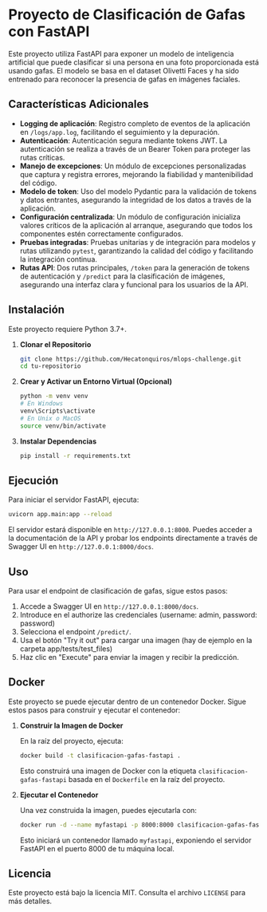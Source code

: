 
# Proyecto de Clasificación de Gafas con FastAPI

Este proyecto utiliza FastAPI para exponer un modelo de inteligencia artificial que puede clasificar si una persona en una foto proporcionada está usando gafas. El modelo se basa en el dataset Olivetti Faces y ha sido entrenado para reconocer la presencia de gafas en imágenes faciales.

## Características Adicionales

- **Logging de aplicación**: Registro completo de eventos de la aplicación en `/logs/app.log`, facilitando el seguimiento y la depuración.
- **Autenticación**: Autenticación segura mediante tokens JWT. La autenticación se realiza a través de un Bearer Token para proteger las rutas críticas.
- **Manejo de excepciones**: Un módulo de excepciones personalizadas que captura y registra errores, mejorando la fiabilidad y mantenibilidad del código.
- **Modelo de token**: Uso del modelo Pydantic para la validación de tokens y datos entrantes, asegurando la integridad de los datos a través de la aplicación.
- **Configuración centralizada**: Un módulo de configuración inicializa valores críticos de la aplicación al arranque, asegurando que todos los componentes estén correctamente configurados.
- **Pruebas integradas**: Pruebas unitarias y de integración para modelos y rutas utilizando `pytest`, garantizando la calidad del código y facilitando la integración continua.
- **Rutas API**: Dos rutas principales, `/token` para la generación de tokens de autenticación y `/predict` para la clasificación de imágenes, asegurando una interfaz clara y funcional para los usuarios de la API.

## Instalación

Este proyecto requiere Python 3.7+.

1. **Clonar el Repositorio**

   ```bash
   git clone https://github.com/Hecatonquiros/mlops-challenge.git
   cd tu-repositorio
   ```

2. **Crear y Activar un Entorno Virtual (Opcional)**

   ```bash
   python -m venv venv
   # En Windows
   venv\Scripts\activate
   # En Unix o MacOS
   source venv/bin/activate
   ```

3. **Instalar Dependencias**

   ```bash
   pip install -r requirements.txt
   ```

## Ejecución

Para iniciar el servidor FastAPI, ejecuta:

```bash
uvicorn app.main:app --reload
```

El servidor estará disponible en `http://127.0.0.1:8000`. Puedes acceder a la documentación de la API y probar los endpoints directamente a través de Swagger UI en `http://127.0.0.1:8000/docs`.

## Uso

Para usar el endpoint de clasificación de gafas, sigue estos pasos:

1. Accede a Swagger UI en `http://127.0.0.1:8000/docs`.
2. Introduce en el authorize las credenciales (username: admin, password: password)
3. Selecciona el endpoint `/predict/`.
4. Usa el botón "Try it out" para cargar una imagen (hay de ejemplo en la carpeta app/tests/test_files)
5. Haz clic en "Execute" para enviar la imagen y recibir la predicción.

## Docker

Este proyecto se puede ejecutar dentro de un contenedor Docker. Sigue estos pasos para construir y ejecutar el contenedor:

1. **Construir la Imagen de Docker**

   En la raíz del proyecto, ejecuta:

   ```bash
   docker build -t clasificacion-gafas-fastapi .
   ```

   Esto construirá una imagen de Docker con la etiqueta `clasificacion-gafas-fastapi` basada en el `Dockerfile` en la raíz del proyecto.

2. **Ejecutar el Contenedor**

   Una vez construida la imagen, puedes ejecutarla con:

   ```bash
   docker run -d --name myfastapi -p 8000:8000 clasificacion-gafas-fastapi
   ```

   Esto iniciará un contenedor llamado `myfastapi`, exponiendo el servidor FastAPI en el puerto 8000 de tu máquina local.

## Licencia

Este proyecto está bajo la licencia MIT. Consulta el archivo `LICENSE` para más detalles.
